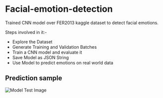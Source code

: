 # Facial-emotion-detection
Trained CNN model over FER2013 kaggle dataset to detect facial emotions.

Steps involved in it:-
  - Explore the Dataset
  - Generate Training and Validation Batches
  - Train a CNN model and evaluate it
  - Save Model as JSON String
  - Use Model to predict emotions on real world data

## Prediction sample
![Model Test Image](https://github.com/shubh-tiwari/cnn_emotions_detect/blob/main/out_test_image.jpg)
